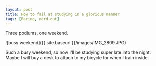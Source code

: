 ```yaml
---
layout: post
title: How to fail at studying in a glorious manner
tags: [Racing, nerd-out]
---
```


Three podiums, one weekend. 

![busy weekend]({{ site.baseurl }}/images/IMG_2809.JPG)

Such a busy weekend, so now I'll be studying super late into the night. Maybe I will buy a desk to attach to my bicycle for when I train inside. 
